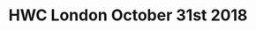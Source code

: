 ---
title: HWC London October 31st 2018
start: 2018-10-31T19:00:00+00:00
end: 2018-10-31T20:30:00+00:00
venue: thehub-coventgarden
tito: 2018-10-31
photo:
requirements: "<p>Join us anytime from 18:30 onwards at Proven Dough cafe below Hub by Premier Inn hotel in Covent Garden. The main event starts at 19:00. No need to check-in at the venue just look out for <a href='https://calumryan.com'>Calum Ryan</a>, the organiser, usually sitting towards the back of the cafe with HWC printouts on the table.</p><p>There are a few different ways you can register for Homebrew Website Club London:</p>"
description: "Demos of personal websites and the opportunity to create, update or experiment on your personal website"
attendees:
---